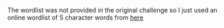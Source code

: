 The wordlist was not provided in the original challenge so I just used an online wordlist of 5 character words from [here](https://github.com/charlesreid1/five-letter-words/blob/master/sgb-words.txt)
